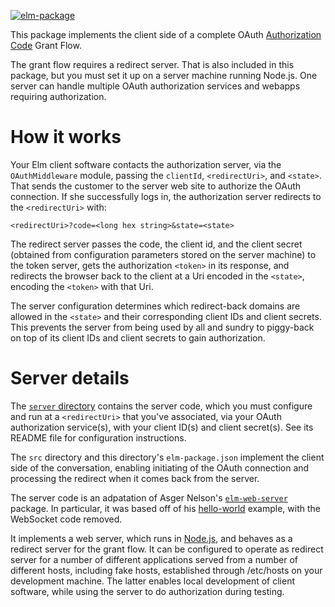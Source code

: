 [![elm-package](https://img.shields.io/badge/elm-1.0.0-blue.svg)](http://package.elm-lang.org/packages/billstclair/elm-oauth-middleware/latest)

This package implements the client side of a complete OAuth [Authorization Code](https://tools.ietf.org/html/rfc6749#section-1.3.1) Grant Flow.

The grant flow requires a redirect server. That is also included in this package, but you must set it up on a server machine running Node.js. One server can handle multiple OAuth authorization services and webapps requiring authorization.

# How it works

Your Elm client software contacts the authorization server, via the `OAuthMiddleware` module, passing the `clientId`, `<redirectUri>`, and `<state>`. That sends the customer to the server web site to authorize the OAuth connection. If she successfully logs in, the authorization server redirects to the `<redirectUri>` with:

    <redirectUri>?code=<long hex string>&state=<state>
    
The redirect server passes the code, the client id, and the client secret (obtained from configuration parameters stored on the server machine) to the token server, gets the authorization `<token>` in its response, and redirects the browser back to the client at a Uri encoded in the `<state>`, encoding the `<token>` with that Uri.

The server configuration determines which redirect-back domains are allowed in the `<state>` and their corresponding client IDs and client secrets. This prevents the server from being used by all and sundry to piggy-back on top of its client IDs and client secrets to gain authorization.

# Server details

The [`server` directory](https://github.com/billstclair/elm-oauth-middleware/tree/master/server) contains the server code, which you must configure and run at a `<redirectUri>` that you've associated, via your OAuth authorization service(s), with your client ID(s) and client secret(s). See its README file for configuration instructions.

The `src` directory and this directory's `elm-package.json` implement the client side of the conversation, enabling initiating of the OAuth connection and processing the redirect when it comes back from the server.

The server code is an adpatation of Asger Nelson's [`elm-web-server`](https://www.npmjs.com/package/elm-web-server) package. In particular, it was based off of his [hello-world](https://github.com/opvasger/elm-web-server/tree/master/examples/hello-world) example, with the WebSocket code removed.

It implements a web server, which runs in [Node.js](https://nodejs.org/en/), and behaves as a redirect server for the grant flow. It can be configured to operate as redirect server for a number of different applications served from a number of different hosts, including fake hosts, established through /etc/hosts on your development machine. The latter enables local development of client software, while using the server to do authorization during testing.
